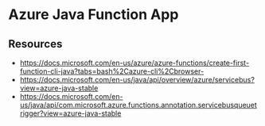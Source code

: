 
# Azure Java Function App
## Resources
- https://docs.microsoft.com/en-us/azure/azure-functions/create-first-function-cli-java?tabs=bash%2Cazure-cli%2Cbrowser-
- https://docs.microsoft.com/en-us/java/api/overview/azure/servicebus?view=azure-java-stable
- https://docs.microsoft.com/en-us/java/api/com.microsoft.azure.functions.annotation.servicebusqueuetrigger?view=azure-java-stable
